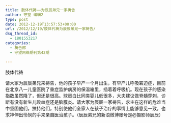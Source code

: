 ```yaml
---
title: 肢体代祷——为辰辰弟兄一家祷告
author: 守望 编辑2
type: post
date: 2012-12-19T13:57:53+00:00
url: /2012/12/19/肢体代祷为辰辰弟兄一家祷告/
dsq_thread_id:
  - 1801553217
categories:
  - 祷告部
  - 守望网络期刊第42期

---
```

<!--more-->

肢体代祷

请大家为辰辰弟兄来祷告，他的孩子早产一个月出生，有早产儿呼吸窘迫症，目前在北京八一儿童医院了重症监护病房的保温箱里，插着着呼吸机。现在孩子的感染指数虽然降了，但还是很高。球蛋白比同类婴儿低很多，大夫建议做脊髓穿刺，诊断有没有新生儿败血症还是脑膜炎。请大家为辰辰一家祷告，求主在这样的危难当中坚固他们，扶持他们，特别使他们全家人在孩子治疗的事情上能够意见一致，也求神伸出怜悯的手来亲自医治孩子。（辰辰弟兄的新浪微博账号是@摄影师辰辰）